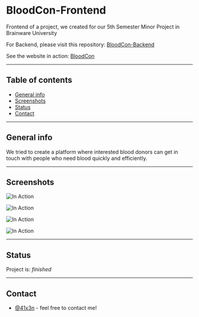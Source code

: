 # BloodCon-Frontend

Frontend of a project, we created for our 5th Semester Minor Project in Brainware University

For Backend, please visit this repository: [BloodCon-Backend](https://github.com/41x3n/BloodCon-Backend)

See the website in action: [BloodCon](https://bloodcon.netlify.com/)

 

---

## Table of contents
* [General info](#general-info)
* [Screenshots](#screenshots)
* [Status](#status)
* [Contact](#contact)

---

## General info

We tried to create a platform where interested blood donors can get in touch with people who need blood quickly and efficiently.

---

## Screenshots
![In Action](https://imgur.com/3kc8oYt.png)

![In Action](https://imgur.com/NAhGjkX.png)

![In Action](https://imgur.com/ARxkZ0P.png)

![In Action](https://imgur.com/R8A5j0R.png)

---

## Status

Project is: _finished_

---

## Contact

  * [@41x3n](https://twitter.com/41x3n) - feel free to contact me!

